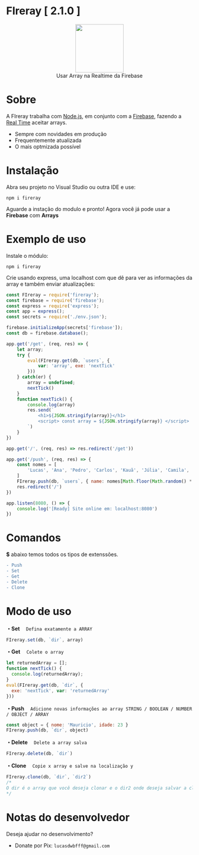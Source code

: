 # FIreray  [ 2.1.0 ]

<div align="center">
    <img src="https://media.discordapp.net/attachments/983446685327966269/1041340936367644783/FIreray-removebg-preview.png?width=662&height=241" height="130">
    <br>
    Usar Array na Realtime da Firebase
</div>

# Sobre
A FIreray trabalha com [Node.js](https://nodejs.org), em conjunto com a [Firebase](https://firebase.google.com/), fazendo a [Real Time](https://firebase.google.com/docs/database/web/start) aceitar arrays.

- Sempre com novidades em produção
- Frequentemente atualizada
- O mais optmizada possível

# Instalação

Abra seu projeto no Visual Studio ou outra IDE e use: 
```
npm i fireray
```
Aguarde a instação do modulo e pronto! Agora você já pode usar a **Firebase** com **Arrays**

# Exemplo de uso

Instale o módulo:
```
npm i fireray
```

Crie usando express, uma localhost com que dê para ver as informações da array e também enviar atualizações:
```js
const FIreray = require('fireray');
const firebase = require('firebase');
const express = require('express');
const app = express();
const secrets = require('./env.json');

firebase.initializeApp(secrets['firebase']);
const db = firebase.database();

app.get('/get', (req, res) => {
    let array;
    try {
        eval(FIreray.get(db, `users`, {
            var: 'array', exe: 'nextTick'
        }))
    } catch(er) {
        array = undefined;
        nextTick()
    }
    function nextTick() {
        console.log(array)
        res.send(`
            <h1>${JSON.stringify(array)}</h1>
            <script> const array = ${JSON.stringify(array)} </script>
        `)
    }
})

app.get('/', (req, res) => res.redirect('/get'))

app.get('/push', (req, res) => {
    const nomes = [
        'Lucas', 'Ana', 'Pedro', 'Carlos', 'Kauã', 'Júlia', 'Camila', 'Laura', 'Breno', 'Augusto', 'João', 'Kleber'
    ]
    FIreray.push(db, `users`, { name: nomes[Math.floor(Math.random() * nomes.length)] })
    res.redirect('/')
})

app.listen(8080, () => {
    console.log('[Ready] Site online em: localhost:8080')
})
```

# Comandos

**$** abaixo temos todos os tipos de extenssões.
```diff
- Push
- Set
- Get
- Delete
- Clone
```

# Modo de uso

**・Set**
ㅤ`Defina exatamente a ARRAY`
```js
FIreray.set(db, `dir`, array)
```

**・Get**
ㅤ`Colete o array`
```js
let returnedArray = [];
function nextTick() {
  console.log(returnedArray);
}
eval(FIreray.get(db, `dir`, {
  exe: 'nextTick', var: 'returnedArray'
}))
```

**・Push**
ㅤ`Adicione novas informações ao array STRING / BOOLEAN / NUMBER / OBJECT / ARRAY`
```js
const object = { nome: 'Mauricio', idade: 23 }
FIreray.push(db, `dir`, object)
```

**・Delete**
ㅤ`Delete a array salva`
```js
FIreray.delete(db, `dir`)
```

**・Clone**
ㅤ`Copie x array e salve na localização y`
```js
FIreray.clone(db, `dir`, `dir2`)
/* 
O dir é o array que você deseja clonar e o dir2 onde deseja salvar a clonagem
*/
```

# Notas do desenvolvedor

Deseja ajudar no desenvolvimento?
- Donate por Pix: `lucasdwbfff@gmail.com`
